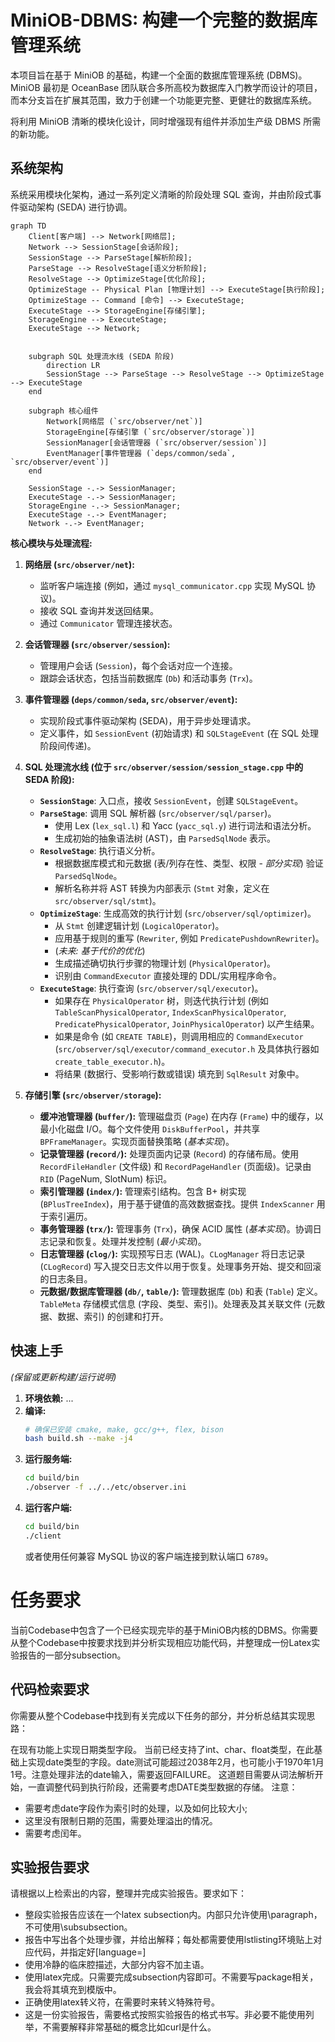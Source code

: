 # MiniOB-DBMS: 构建一个完整的数据库管理系统

本项目旨在基于 MiniOB 的基础，构建一个全面的数据库管理系统 (DBMS)。MiniOB 最初是 OceanBase 团队联合多所高校为数据库入门教学而设计的项目，而本分支旨在扩展其范围，致力于创建一个功能更完整、更健壮的数据库系统。

将利用 MiniOB 清晰的模块化设计，同时增强现有组件并添加生产级 DBMS 所需的新功能。

## 系统架构

系统采用模块化架构，通过一系列定义清晰的阶段处理 SQL 查询，并由阶段式事件驱动架构 (SEDA) 进行协调。

```mermaid
graph TD
    Client[客户端] --> Network[网络层];
    Network --> SessionStage[会话阶段];
    SessionStage --> ParseStage[解析阶段];
    ParseStage --> ResolveStage[语义分析阶段];
    ResolveStage --> OptimizeStage[优化阶段];
    OptimizeStage -- Physical Plan [物理计划] --> ExecuteStage[执行阶段];
    OptimizeStage -- Command [命令] --> ExecuteStage;
    ExecuteStage --> StorageEngine[存储引擎];
    StorageEngine --> ExecuteStage;
    ExecuteStage --> Network;


    subgraph SQL 处理流水线 (SEDA 阶段)
        direction LR
        SessionStage --> ParseStage --> ResolveStage --> OptimizeStage --> ExecuteStage
    end

    subgraph 核心组件
        Network[网络层 (`src/observer/net`)]
        StorageEngine[存储引擎 (`src/observer/storage`)]
        SessionManager[会话管理器 (`src/observer/session`)]
        EventManager[事件管理器 (`deps/common/seda`, `src/observer/event`)]
    end

    SessionStage -.-> SessionManager;
    ExecuteStage -.-> SessionManager;
    StorageEngine -.-> SessionManager;
    ExecuteStage -.-> EventManager;
    Network -.-> EventManager;

```

**核心模块与处理流程:**

1.  **网络层 (`src/observer/net`):**
    *   监听客户端连接 (例如，通过 `mysql_communicator.cpp` 实现 MySQL 协议)。
    *   接收 SQL 查询并发送回结果。
    *   通过 `Communicator` 管理连接状态。

2.  **会话管理器 (`src/observer/session`):**
    *   管理用户会话 (`Session`)，每个会话对应一个连接。
    *   跟踪会话状态，包括当前数据库 (`Db`) 和活动事务 (`Trx`)。

3.  **事件管理器 (`deps/common/seda`, `src/observer/event`):**
    *   实现阶段式事件驱动架构 (SEDA)，用于异步处理请求。
    *   定义事件，如 `SessionEvent` (初始请求) 和 `SQLStageEvent` (在 SQL 处理阶段间传递)。

4.  **SQL 处理流水线 (位于 `src/observer/session/session_stage.cpp` 中的 SEDA 阶段):**
    *   **`SessionStage`**: 入口点，接收 `SessionEvent`，创建 `SQLStageEvent`。
    *   **`ParseStage`**: 调用 SQL 解析器 (`src/observer/sql/parser`)。
        *   使用 Lex (`lex_sql.l`) 和 Yacc (`yacc_sql.y`) 进行词法和语法分析。
        *   生成初始的抽象语法树 (AST)，由 `ParsedSqlNode` 表示。
    *   **`ResolveStage`**: 执行语义分析。
        *   根据数据库模式和元数据 (表/列存在性、类型、权限 - *部分实现*) 验证 `ParsedSqlNode`。
        *   解析名称并将 AST 转换为内部表示 (`Stmt` 对象，定义在 `src/observer/sql/stmt`)。
    *   **`OptimizeStage`**: 生成高效的执行计划 (`src/observer/sql/optimizer`)。
        *   从 `Stmt` 创建逻辑计划 (`LogicalOperator`)。
        *   应用基于规则的重写 (`Rewriter`, 例如 `PredicatePushdownRewriter`)。
        *   (*未来: 基于代价的优化*)
        *   生成描述确切执行步骤的物理计划 (`PhysicalOperator`)。
        *   识别由 `CommandExecutor` 直接处理的 DDL/实用程序命令。
    *   **`ExecuteStage`**: 执行查询 (`src/observer/sql/executor`)。
        *   如果存在 `PhysicalOperator` 树，则迭代执行计划 (例如 `TableScanPhysicalOperator`, `IndexScanPhysicalOperator`, `PredicatePhysicalOperator`, `JoinPhysicalOperator`) 以产生结果。
        *   如果是命令 (如 `CREATE TABLE`)，则调用相应的 `CommandExecutor` (`src/observer/sql/executor/command_executor.h` 及具体执行器如 `create_table_executor.h`)。
        *   将结果 (数据行、受影响行数或错误) 填充到 `SqlResult` 对象中。

5.  **存储引擎 (`src/observer/storage`):**
    *   **缓冲池管理器 (`buffer/`):** 管理磁盘页 (`Page`) 在内存 (`Frame`) 中的缓存，以最小化磁盘 I/O。每个文件使用 `DiskBufferPool`，并共享 `BPFrameManager`。实现页面替换策略 (*基本实现*)。
    *   **记录管理器 (`record/`):** 处理页面内记录 (`Record`) 的存储布局。使用 `RecordFileHandler` (文件级) 和 `RecordPageHandler` (页面级)。记录由 `RID` (PageNum, SlotNum) 标识。
    *   **索引管理器 (`index/`):** 管理索引结构。包含 B+ 树实现 (`BPlusTreeIndex`)，用于基于键值的高效数据查找。提供 `IndexScanner` 用于索引遍历。
    *   **事务管理器 (`trx/`):** 管理事务 (`Trx`)，确保 ACID 属性 (*基本实现*)。协调日志记录和恢复。处理并发控制 (*最小实现*)。
    *   **日志管理器 (`clog/`):** 实现预写日志 (WAL)。`CLogManager` 将日志记录 (`CLogRecord`) 写入提交日志文件以用于恢复。处理事务开始、提交和回滚的日志条目。
    *   **元数据/数据库管理器 (`db/`, `table/`):** 管理数据库 (`Db`) 和表 (`Table`) 定义。`TableMeta` 存储模式信息 (字段、类型、索引)。处理表及其关联文件 (元数据、数据、索引) 的创建和打开。

## 快速上手

*(保留或更新构建/运行说明)*

1.  **环境依赖:** ...
2.  **编译:**
    ```bash
    # 确保已安装 cmake, make, gcc/g++, flex, bison
    bash build.sh --make -j4
    ```
3.  **运行服务端:**
    ```bash
    cd build/bin
    ./observer -f ../../etc/observer.ini
    ```
4.  **运行客户端:**
    ```bash
    cd build/bin
    ./client
    ```
    或者使用任何兼容 MySQL 协议的客户端连接到默认端口 `6789`。

# 任务要求

当前Codebase中包含了一个已经实现完毕的基于MiniOB内核的DBMS。你需要从整个Codebase中按要求找到并分析实现相应功能代码，并整理成一份Latex实验报告的一部分subsection。

## 代码检索要求

你需要从整个Codebase中找到有关完成以下任务的部分，并分析总结其实现思路：

在现有功能上实现日期类型字段。
当前已经支持了int、char、float类型，在此基础上实现date类型的字段。date测试可能超过2038年2月，也可能小于1970年1月1号。注意处理非法的date输入，需要返回FAILURE。
这道题目需要从词法解析开始，一直调整代码到执行阶段，还需要考虑DATE类型数据的存储。
注意：
- 需要考虑date字段作为索引时的处理，以及如何比较大小;
- 这里没有限制日期的范围，需要处理溢出的情况。
- 需要考虑闰年。

## 实验报告要求

请根据以上检索出的内容，整理并完成实验报告。要求如下：

- 整段实验报告应该在一个latex subsection内。内部只允许使用\paragraph，不可使用\subsubsection。
- 报告中写出各个处理步骤，并给出解释；每处都需要使用lstlisting环境贴上对应代码，并指定好[language=]
- 使用冷静的临床腔描述，大部分内容不加主语。
- 使用latex完成。只需要完成subsection内容即可。不需要写package相关，我会将其填充到模版中。
- 正确使用latex转义符，在需要时来转义特殊符号。
- 这是一份实验报告，需要格式按照实验报告的格式书写。非必要不能使用列举，不需要解释非常基础的概念比如curl是什么。

